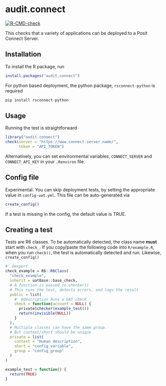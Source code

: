 
<!-- README.md is generated from README.Rmd. Please edit that file -->

# audit.connect

<!-- badges: start -->

[![R-CMD-check](https://github.com/jumpingrivers/audit.connect/actions/workflows/R-CMD-check.yaml/badge.svg)](https://github.com/jumpingrivers/audit.connect/actions/workflows/R-CMD-check.yaml)
<!-- badges: end -->

This checks that a variety of applications can be deployed to a Posit
Connect Server.

## Installation

To install the R package, run

``` r
install.packages("audit.connect")
```

For python based deployment, the python package, `rsconnect-python` is
required

``` bash
pip install rsconnect-python
```

## Usage

Running the test is straightforward

``` r
library("audit.connect")
check(server = "https://www.connect.server.name/",
      token = "API_TOKEN")
```

Alternatively, you can set environmental variables, `CONNECT_SERVER` and
`CONNECT_API_KEY` in your `.Renviron` file.

## Config file

Experimental. You can skip deployment tests, by setting the appropriate
value in `config-uat.yml`. This file can be auto-generated via

``` r
create_config()
```

If a test is missing in the config, the default value is TRUE.

## Creating a test

Tests are R6 classes. To be automatically detected, the class name
**must** start with `check_`. If you copy/paste the following code into
`R/example.R`, when you run `check()`, the test is automatically
detected and run. Likewise, `create_config()`

``` r
#' @export
check_example = R6::R6Class(
  "check_example",
  inherit = uatBase::base_check,
  # A function is passed to checker()
  # This runs the test, detects errors, and logs the result
  public = list(
    #' @description Runs a UAT check
    check = function(account = NULL) {
      private$checker(example_test())
      return(invisible(NULL))
    }
  ),
  # Multiple classes can have the same group.
  # But context/short should be unique
  private = list(
    context = "Human description",
    short = "config_variable",
    group = "config_group"
  )
)

example_test = function() {
  return(TRUE)
}
```
